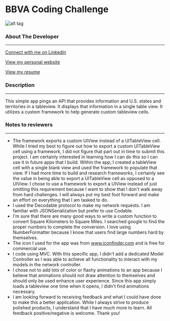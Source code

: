 # BBVA Coding Challenge

![alt tag](https://drive.google.com/file/d/1MjzWqYwcd8iVn5AmVVYppG-ycudyIBhd/view?usp=sharing)

### About The Developer
------

[Connect with me on LinkedIn](https://www.linkedin.com/in/brianweissberg/)

[View my personal website](https://brianweissberg.wixsite.com/brianweissberg)

[View my resume](https://docs.google.com/document/d/1o8JSD1N-u5aJmlIZG_2eFZp2cI9CrEXrjL3xqqIdMAU/edit?usp=sharing)


### Description
------
This simple app pings an API that provides information and U.S. states and territories in a tableview. It displays that information in a single table view. It utilizes a custom framework to help generate custom tableview cells. 

### Notes to reviewers
------
- The framework exports a custom UIView instead of a UITableView cell. While I tried my best to figure out how to export a custom UITableView cell using a framework, I did not figure that part out in time to submit this project. I am certainly interested in learning how I can do this so I can use it in future apps that I build. Within the app, I created a tableView cell with a single blank view and used the framework to populate that view. If I had more time to build and research frameworks, I certainly see the value in being able to export a UITableView cell as opposed to a UIView. I chose to use a framework to export a UIView instead of just omitting this requirement because I want to show that I don't walk away from hard challenges. I will always put my best foot forward and make an effort on everything that I am tasked to do.
- I used the Decodable protocol to make my network requests. I am familiar with JSONSerialization but prefer to use Codable.
- I'm sure that there are many good ways to write a custom function to convert Square Kilometers to Square Miles. I searched google to find the proper numbers to complete the conversion. I love using NumberFormatter because I know that users find large numbers hard by themselves.
- The icon I used for the app was from www.iconfinder.com and is free for commercial use. 
- I code using MVC. With this specific app, I didn't add a dedicated Model Controller as I was able to achieve all functionality to interact with my models in the network controller.
- I chose not to add lots of color or flashy animations to an app because I believe that animations should not draw attention to themselves and should only be used enhance user experience. Since this app simply loads a tableview one time when it opens, I didn't find animations necessary.
- I am looking forward to receiving feedback and what I could have done to make this a better application. While I always strive to produce polished products, I understand that I have much more to learn. All feedback positive/negative is welcome. Thank you!
    
    
